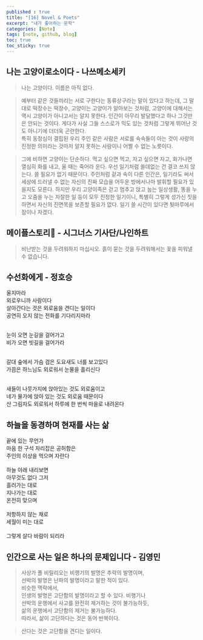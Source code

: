 ```yaml
---
published : true
title: "[16] Novel & Poets"
excerpt: "내가 좋아하는 문학"
categories: [Note]
tags: [note, github, blog]
toc: true
toc_sticky: true
---
```


## 나는 고양이로소이다 - 나쓰메소세키

> 나는 고양이다. 이름은 아직 없다.


> 예부터 같은 것들끼리는 서로 구한다는 동류상구라는 말이 있다고 하는데, 그 말대로 떡장수는 떡장수, 고양이는 고양이가 알아보는 것처럼, 고양이에 대해서는 역시 고양이가 아니고서는 알지 못한다. 인간이 아무리 발달했다고 하나 그것만은 안되는 것이다. 게다가 사실 그들 스스로가 믹도 있는 것처럼 그렇게 뛰어난 것도 아니기에 더더욱 곤란한다.   
특히 동정심이 결핍된 우리 주인 같은 사람은 서로를 속속들이 아는 것이 사랑의 진정한 의미라는 것마저 알지 못하는 사람이니 어쩔 수 없는 노릇이다.  


> 그에 비하면 고양이는 단순하다. 먹고 싶으면 먹고, 자고 싶으면 자고, 화가나면 열심히 화를 내고, 울 때는 죽어라 운다. 우선 일기처럼 쓸데없는 건 결코 쓰지 않는다. 쓸 필요가 없기 때문이다. 주인처럼 겉과 속이 다른 인간은, 일기라도 써서 세상에 드러낼 수 없는 자신의 진짜 모습을 어두운 방에서나마 발휘할 필요가 있을지도 모른다. 하지만 우리 고양이족은 걷고 멈추고 앉고 눕는 일상생활, 똥을 누고 오줌을 누는 자잘한 일 등이 모두 진정한 일기이니, 특별히 그렇게 성가신 짓을 하면서 자신의 진면목을 보존할 필요가 없다. 일기 쓸 시간이 있다면 툇마루에서 잠이나 자겠다.  



## 메이플스토리🍁 - 시그너스 기사단/나인하트

> 비난받는 것을 두려워하지 마십시오. 흙이 묻는 것을 두려워해서는 꽃을 피워낼 수 없습니다.  


## 수선화에게 - 정호승

울지마라  
외로우니까 사람이다  
살아간다는 것은 외로움을 견디는 일이다  
공연히 오지 않는 전화를 기다리지마라  
<br>

눈이 오면 눈길을 걸어가고  
비가 오면 빗길을 걸어가라  
<br>

갈대 숲에서 가슴 검은 도요새도 너를 보고있다  
가끔은 하느님도 외로워서 눈물을 흘리신다  
<br>

새들이 나뭇가지에 앉아있는 것도 외로움이고  
네가 물가에 앉아 있는 것도 외로움 때문이다  
산 그림자도 외로워서 하루에 한 번씩 마을로 내려온다  


## 하늘을 동경하며 현재를 사는 삶  

끝에 있는 무언가  
마음 한 구석 자리잡은 공허함은  
주인의 이상을 먹으며 자란다  
<br>
하늘 아래 내리보면  
아무것도 없다 그저
<br>
흘러가는 대로  
지나가는 대로  
온전히 맞으며  
<br>
저항하지 않는 채로  
세월이 미는 대로  
<br>
그렇게 살다 바람이 되리라 

## 인간으로 사는 일은 하나의 문제입니다 - 김영민

> 사상가 폴 비릴리오는 비행기의 발명은 추락의 발명이며,  
> 선박의 발명은 난파의 발명이라고 말한 적이 있다.  
> 비슷한 맥락에서,  
> 인생의 발명은 고단함의 발명이라고 할 수 있다.  비행기나  
> 선박의 운행에서 사고를 완전히 제거하는 것이 불가능하듯,  
> 삶의 운행에서 고단함의 제거는 불가능하다.  
> 따라서, 삶이 고단하다는 것은 동어 반복이다.  

> 산다는 것은 고단함을 견디는 일이다.  

